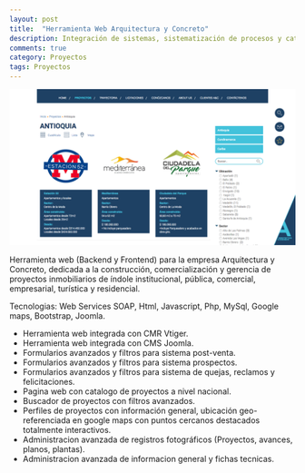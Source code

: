 ```yaml
---
layout: post
title:  "Herramienta Web Arquitectura y Concreto"
description: Integración de sistemas, sistematización de procesos y catalogo de proyectos.
comments: true
category: Proyectos
tags: Proyectos
---
```

<img src="/public/imgs/proyectos/arquitectura.png" />

Herramienta web (Backend y Frontend) para la empresa Arquitectura y Concreto, dedicada a la construcción, comercialización y gerencia de proyectos inmobiliarios de índole institucional, pública, comercial, empresarial, turística y residencial.

Tecnologias: Web Services SOAP, Html, Javascript, Php, MySql, Google maps, Bootstrap, Joomla.

* Herramienta web integrada con CMR Vtiger.
* Herramienta web integrada con CMS Joomla.
* Formularios avanzados y filtros para sistema post-venta.
* Formularios avanzados y filtros para sistema prospectos.
* Formularios avanzados y filtros para sistema de quejas, reclamos y felicitaciones.
* Pagina web con catalogo de proyectos a nivel nacional.
* Buscador de proyectos con filtros avanzados.
* Perfiles de proyectos con información general, ubicación geo-referenciada en google maps con puntos cercanos destacados totalmente interactivos.
* Administracion avanzada de registros fotográficos (Proyectos, avances, planos, plantas).
* Administracion avanzada de informacion general y fichas tecnicas.

